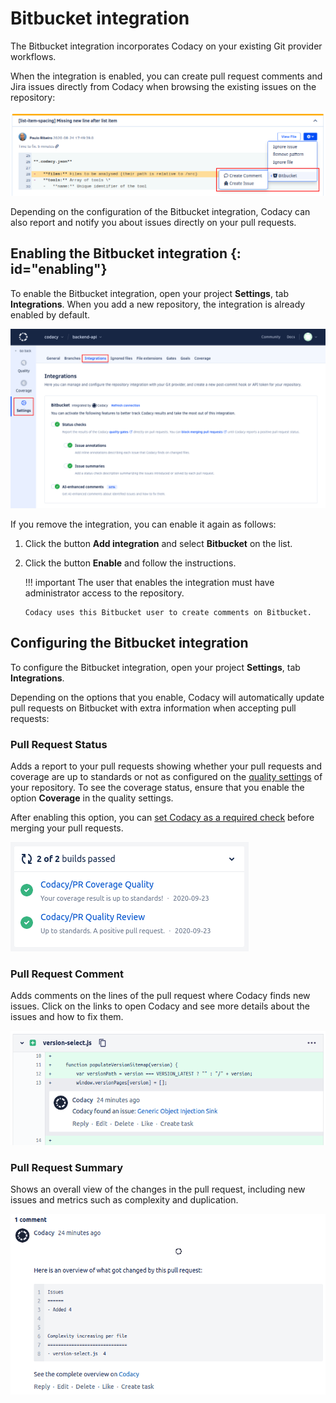 # Bitbucket integration

The Bitbucket integration incorporates Codacy on your existing Git provider workflows.

When the integration is enabled, you can create pull request comments and Jira issues directly from Codacy when browsing the existing issues on the repository:

![Bitbucket integration for issues](images/bitbucket-integration-issues.png)

Depending on the configuration of the Bitbucket integration, Codacy can also report and notify you about issues directly on your pull requests.

## Enabling the Bitbucket integration {: id="enabling"}

To enable the Bitbucket integration, open your project **Settings**, tab **Integrations**. When you add a new repository, the integration is already enabled by default.

![Bitbucket integration](images/bitbucket-integration.png)

If you remove the integration, you can enable it again as follows:

1.  Click the button **Add integration** and select **Bitbucket** on the list.
1.  Click the button **Enable** and follow the instructions.

    !!! important
        The user that enables the integration must have administrator access to the repository.
        
        Codacy uses this Bitbucket user to create comments on Bitbucket.

## Configuring the Bitbucket integration

To configure the Bitbucket integration, open your project **Settings**, tab **Integrations**.

Depending on the options that you enable, Codacy will automatically update pull requests on Bitbucket with extra information when accepting pull requests:

### Pull Request Status

Adds a report to your pull requests showing whether your pull requests and coverage are up to standards or not as configured on the [quality settings](../../repositories-configure/quality-settings.md) of your repository. To see the coverage status, ensure that you enable the option **Coverage** in the quality settings. 

After enabling this option, you can [set Codacy as a required check](../../faq/repositories/how-do-i-set-codacy-as-a-required-check-to-merge-prs.md#bitbucket) before merging your pull requests.

![Pull request status on Bitbucket](images/bitbucket-integration-pr-status.png)

### Pull Request Comment

Adds comments on the lines of the pull request where Codacy finds new issues. Click on the links to open Codacy and see more details about the issues and how to fix them.

![Pull request comment on Bitbucket](images/bitbucket-integration-pr-comment.png)

### Pull Request Summary

Shows an overall view of the changes in the pull request, including new issues and metrics such as complexity and duplication.

![Pull request summary on Bitbucket](images/bitbucket-integration-pr-summary.png)
